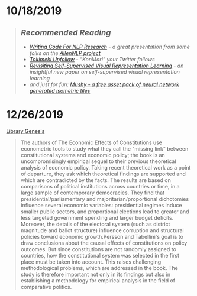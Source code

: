 # 10/18/2019

[](https://blog.fastforwardlabs.com/newsletters/2019-02-06-client.html)

> ## _Recommended Reading_
> 
> -   [_Writing Code For NLP Research_](https://docs.google.com/presentation/d/17NoJY2SnC2UMbVegaRCWA7Oca7UCZ3vHnMqBV4SUayc/edit) _\- a great presentation from some folks on the_ [_AllenNLP project_](https://allennlp.org/)
> -   [_Tokimeki Unfollow_](https://tokimeki-unfollow.glitch.me/) _\- “KonMari” your Twitter follows_
> -   [_Revisiting Self-Supervised Visual Representation Learning_](https://arxiv.org/abs/1901.09005) _\- an insightful new paper on self-supervised visual representation learning_
> -   _and just for fun:_ [_Mushy - a free asset pack of neural network generated isometric tiles_](https://everestpipkin.itch.io/mushy)





# 12/26/2019

[Library Genesis](http://93.174.95.29/_ads/E282DC3FA8BCBC126B20FD27223C2A37)

> The authors of The Economic Effects of Constitutions use econometric tools to study what they call the "missing link" between constitutional systems and economic policy; the book is an uncompromisingly empirical sequel to their previous theoretical analysis of economic policy. Taking recent theoretical work as a point of departure, they ask which theoretical findings are supported and which are contradicted by the facts. The results are based on comparisons of political institutions across countries or time, in a large sample of contemporary democracies. They find that presidential/parliamentary and majoritarian/proportional dichotomies influence several economic variables: presidential regimes induce smaller public sectors, and proportional elections lead to greater and less targeted government spending and larger budget deficits. Moreover, the details of the electoral system (such as district magnitude and ballot structure) influence corruption and structural policies toward economic growth.Persson and Tabellini's goal is to draw conclusions about the causal effects of constitutions on policy outcomes. But since constitutions are not randomly assigned to countries, how the constitutional system was selected in the first place must be taken into account. This raises challenging methodological problems, which are addressed in the book. The study is therefore important not only in its findings but also in establishing a methodology for empirical analysis in the field of comparative politics.




